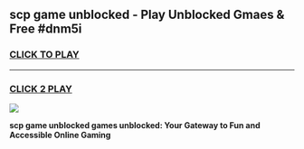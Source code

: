 
## scp game unblocked - Play Unblocked Gmaes & Free #dnm5i
<h3>
<a href="https://news.freeplayer.one?title=scp_game_unblocked&ref=24F">CLICK TO PLAY</a></h3>
<hr>

<h3>
<a href="https://news.freeplayer.one?title=scp_game_unblocked&ref=24F">CLICK 2 PLAY</a>
  
</h3>

<a href="https://news.freeplayer.one?title=scp_game_unblocked&ref=24F/"><img src="https://clearcache.store/games.png"></a>


**scp game unblocked games unblocked: Your Gateway to Fun and Accessible Online Gaming**
